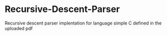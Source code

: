 # Recursive-Descent-Parser
Recursive descent parser implentation for language simple C defined in the uploaded pdf
